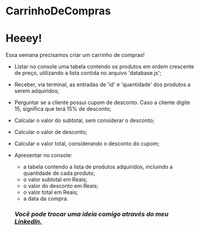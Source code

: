 # CarrinhoDeCompras
<h1><strong>Heeey!</strong></h1>
<p> Essa semana precisamos criar um carrinho de compras!</p>

- Listar no console uma tabela contendo os produtos em ordem crescente de preço, utilizando a lista contida no arquivo 'database.js';
- Receber, via terminal, as entradas de 'id' e 'quantidade' dos produtos a serem adquiridos;
- Perguntar se a cliente possui cupom de desconto. Caso a cliente digite 15, significa que terá 15% de desconto;
- Calcular o valor do subtotal, sem considerar o desconto;
- Calcular o valor de desconto;
- Calcular o valor total, considerando o desconto do cupom;
- Apresentar no console:
  - a tabela contendo a lista de produtos adquiridos, incluindo a quantidade de cada produto;
  - o valor subtotal em Reais;
  - o valor do desconto em Reais;
  - o valor total em Reais;
  - a data da compra.

  <h3><em>Você pode trocar uma ideia comigo através do meu
        <a href="https://www.linkedin.com/in/souzlari/" target="_blank">
          LinkedIn.</em></h3>